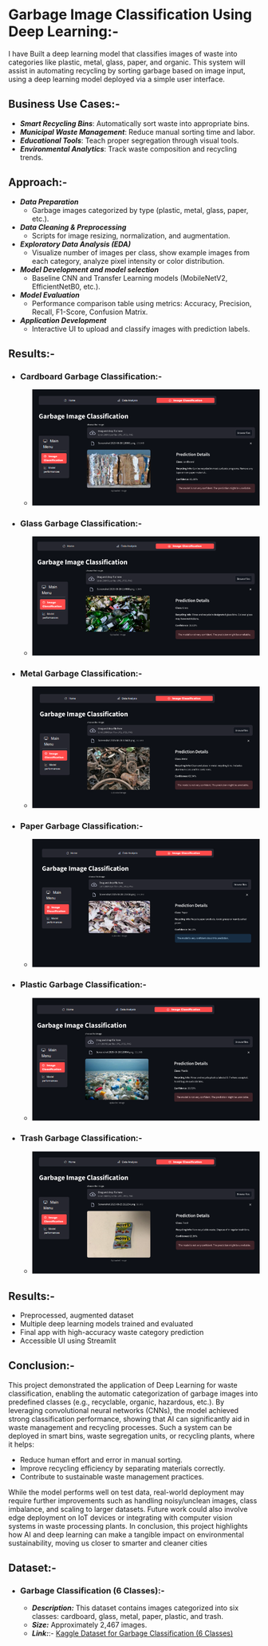 # Garbage Image Classification Using Deep Learning:-
I have Built a deep learning model that classifies images of waste into categories like plastic, metal, glass, paper, and organic. This system will assist in automating recycling by sorting garbage based on image input, using a deep learning model deployed via a simple user interface.

## Business Use Cases:-
- ***Smart Recycling Bins***: Automatically sort waste into appropriate bins.
- ***Municipal Waste Management***: Reduce manual sorting time and labor.
- ***Educational Tools***: Teach proper segregation through visual tools.
- ***Environmental Analytics***: Track waste composition and recycling trends.

## Approach:-
- ***Data Preparation***
   - Garbage images categorized by type (plastic, metal, glass, paper, etc.).
- ***Data Cleaning & Preprocessing***
   - Scripts for image resizing, normalization, and augmentation.
- ***Exploratory Data Analysis (EDA)***
   - Visualize number of images per class, show example images from each category, analyze pixel intensity or color distribution.
- ***Model Development and model selection***
   - Baseline CNN and Transfer Learning models (MobileNetV2, EfficientNetB0, etc.).
- ***Model Evaluation***
   - Performance comparison table using metrics: Accuracy, Precision, Recall, F1-Score, Confusion Matrix.
- ***Application Development***
   - Interactive UI to upload and classify images with prediction labels.

## Results:-
- ### Cardboard Garbage Classification:-
  - ![Cardboard Garbage Classification](https://github.com/profitter261/Garbage-Image-Classification-Using-DL/blob/main/Prediction%20Images/Cardboard%20Garbage%20Prediction.png)
- ### Glass Garbage Classification:-
   - ![Glass Garbage Classification](https://github.com/profitter261/Garbage-Image-Classification-Using-DL/blob/main/Prediction%20Images/Garbage%20Glass%20Prediction.png)
- ### Metal Garbage Classification:-
   - ![Metal Garbage Classification](https://github.com/profitter261/Garbage-Image-Classification-Using-DL/blob/main/Prediction%20Images/Garbage%20Metal%20Prediction.png)
- ### Paper Garbage Classification:-
   - ![Paper Garbage Classification](https://github.com/profitter261/Garbage-Image-Classification-Using-DL/blob/main/Prediction%20Images/Garbage%20Paper%20Prediction.png)
- ### Plastic Garbage Classification:-
   - ![Cardboard Garbage Classification](https://github.com/profitter261/Garbage-Image-Classification-Using-DL/blob/main/Prediction%20Images/Plastic%20Garbage%20Prediction.png)
- ### Trash Garbage Classification:-
   - ![Trash Garbage Classification](https://github.com/profitter261/Garbage-Image-Classification-Using-DL/blob/main/Prediction%20Images/Trash%20Class%20Prediction.png)

## Results:- 
- Preprocessed, augmented dataset
- Multiple deep learning models trained and evaluated
- Final app with high-accuracy waste category prediction
- Accessible UI using Streamlit

## Conclusion:-
This project demonstrated the application of Deep Learning for waste classification, enabling the automatic categorization of garbage images into predefined classes (e.g., recyclable, organic, hazardous, etc.). By leveraging convolutional neural networks (CNNs), the model achieved strong classification performance, showing that AI can significantly aid in waste management and recycling processes.
Such a system can be deployed in smart bins, waste segregation units, or recycling plants, where it helps:

- Reduce human effort and error in manual sorting.
- Improve recycling efficiency by separating materials correctly.
- Contribute to sustainable waste management practices.

While the model performs well on test data, real-world deployment may require further improvements such as handling noisy/unclean images, class imbalance, and scaling to larger datasets. Future work could also involve edge deployment on IoT devices or integrating with computer vision systems in waste processing plants.
In conclusion, this project highlights how AI and deep learning can make a tangible impact on environmental sustainability, moving us closer to smarter and cleaner cities
  
## Dataset:-
- ### Garbage Classification (6 Classes):-
    - ***Description:*** This dataset contains images categorized into six classes: cardboard, glass, metal, paper, plastic, and trash.
    - ***Size:*** Approximately 2,467 images.
    - ***Link:***:-  [Kaggle Dataset for Garbage Classification (6 Classes)](https://www.kaggle.com/datasets/asdasdasasdas/garbageclassification?utm_source=chatgpt.com)

